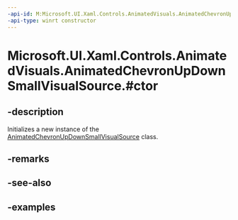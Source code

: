 ```yaml
---
-api-id: M:Microsoft.UI.Xaml.Controls.AnimatedVisuals.AnimatedChevronUpDownSmallVisualSource.#ctor
-api-type: winrt constructor
---
```


# Microsoft.UI.Xaml.Controls.AnimatedVisuals.AnimatedChevronUpDownSmallVisualSource.#ctor

<!--
public AnimatedChevronUpDownSmallVisualSource ();
-->

## -description

Initializes a new instance of the [AnimatedChevronUpDownSmallVisualSource](AnimatedChevronUpDownSmallVisualSource.md) class.

## -remarks

## -see-also

## -examples
